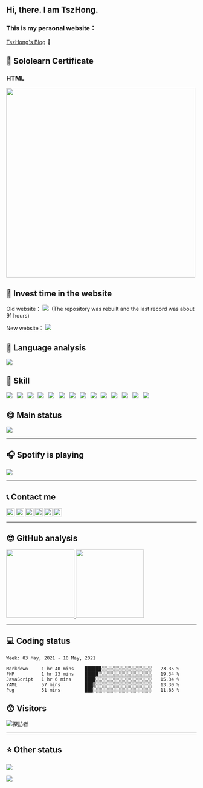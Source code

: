 ﻿##  Hi, there. I am TszHong.

### This is my personal website：

[TszHong's Blog](https://tszhong.top) 👋

## :bookmark_tabs: Sololearn Certificate

### HTML

<img width="500px" src="https://www.sololearn.com/Certificate/1014-21156223/jpg">

## :gem: Invest time in the website

Old website：
![](https://wakatime.com/badge/github/TszHong0411/tszhong0411.github.io.svg) &nbsp;(The repository was rebuilt and the last record was about 91 hours)

New website：
![](https://wakatime.com/badge/github/TszHong0411/blog.svg)

## :100: Language analysis

![](https://wakatime.com/share/@TszHong/af4b2a1b-8bc7-4078-becd-e336955b9d0b.png)

## :baby: Skill

![](https://img.shields.io/badge/-HTML-red)
&nbsp;
![](https://img.shields.io/badge/-CSS-blue)
&nbsp;
![](https://img.shields.io/badge/-Javascript-yellow)
&nbsp;
![](https://img.shields.io/badge/-Python-red)
&nbsp;
![](https://img.shields.io/badge/-PHP-blue)
&nbsp;
![](https://img.shields.io/badge/-C-yellow)
&nbsp;
![](https://img.shields.io/badge/-YAML-red)
&nbsp;
![](https://img.shields.io/badge/-Stylus-blue)
&nbsp;
![](https://img.shields.io/badge/-PUG-yellow)
&nbsp;
![](https://img.shields.io/badge/-Markdown-red)
&nbsp;
![](https://img.shields.io/badge/-JSON-blue)
&nbsp;
![](https://img.shields.io/badge/-Git-yellow)
&nbsp;
![](https://img.shields.io/badge/-SCSS-red)
&nbsp;
![](https://img.shields.io/badge/-EJS-blue)

## :yum: Main status

![](https://metrics.lecoq.io/tszhong0411)

---

## 🎧 Spotify is playing

![](https://now-playing-codestackr.vercel.app/api/spotify-playing)

---

## :telephone_receiver: Contact me

<a href="https://www.youtube.com/channel/UC2hMWOaOlk9vrkvFVaGmn0Q" target="_blank"><img align="left" alt="TszHonglai | YouTube" width="22px" src="https://cdn.jsdelivr.net/gh/tszhong0411/image/youtube.svg"></a>

<a href="https://twitter.com/TszhongLai0411" target="_blank"><img align="left" alt="TszHonglai | Twitter" width="22px" src="https://cdn.jsdelivr.net/gh/tszhong0411/image/twitter.svg"></a>

<a href="https://www.linkedin.com/in/tsz-hong-lai-b4976618b/" target="_blank"><img align="left" alt="TszHonglai | LinkedIn" width="22px" src="https://cdn.jsdelivr.net/gh/tszhong0411/image/linkedin.svg"></a>

<a href="https://www.instagram.com/tszhong0411/" target="_blank"><img align="left" alt="TszHonglai | Instagram" width="22px" src="https://cdn.jsdelivr.net/gh/tszhong0411/image/instagram.svg"></a>

<a href="https://www.facebook.com/tszhonglai.0411" target="_blank"><img align="left" alt="TszHonglai | Instagram" width="22px" src="https://cdn.jsdelivr.net/gh/tszhong0411/image/facebook.svg"></a>

<a href="https://tszhong0411.vercel.app" target="_blank"><img alt="TszHonglai | website" width="22px" src="https://cdn.jsdelivr.net/gh/tszhong0411/image/website.svg"></a>

---

## :heart_eyes: GitHub analysis

<a href="https://github.com/tszhong0411">
  <img height="180em" src="https://github-readme-stats.vercel.app/api?username=TszHong0411&bg_color=30,e96443,904e95&title_color=fff&text_color=fff"/>
  <img height="180em" src="https://github-readme-stats.vercel.app/api/top-langs/?username=TszHong0411&layout=compact"/>
</a>

---

## :computer: Coding status

<!--START_SECTION:waka-->
```text
Week: 03 May, 2021 - 10 May, 2021

Markdown     1 hr 40 mins    ██████░░░░░░░░░░░░░░░░░░░   23.35 % 
PHP          1 hr 23 mins    █████░░░░░░░░░░░░░░░░░░░░   19.34 % 
JavaScript   1 hr 6 mins     ████░░░░░░░░░░░░░░░░░░░░░   15.34 % 
YAML         57 mins         ███▒░░░░░░░░░░░░░░░░░░░░░   13.30 % 
Pug          51 mins         ███░░░░░░░░░░░░░░░░░░░░░░   11.83 % 
```
<!--END_SECTION:waka-->

## :kissing_smiling_eyes: Visitors

<img alt="探訪者" src="https://visitor-badge.glitch.me/badge?page_id=tszhong0411.tszhong0411">

---

## :star: Other status

![](https://github-profile-trophy.vercel.app/?username=tszhong0411)


![](https://cdn.jsdelivr.net/gh/tszhong0411/image/smile.png)
